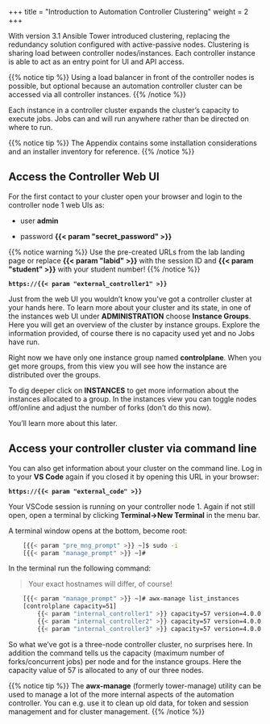 +++
title = "Introduction to Automation Controller Clustering"
weight = 2
+++

With version 3.1 Ansible Tower introduced clustering, replacing the
redundancy solution configured with active-passive nodes.
Clustering is sharing load between controller nodes/instances.
Each controller instance is able to act as an entry point for UI and API access.

{{% notice tip %}}
Using a load balancer in front of the controller nodes is possible, but optional because an automation controller cluster can be accessed via all controller instances.
{{% /notice %}}

Each instance in a controller cluster expands the cluster’s capacity to
execute jobs. Jobs can and will run anywhere rather than be directed on
where to run.

{{% notice tip %}}
The Appendix contains some installation considerations and an installer inventory for reference.
{{% /notice %}}

## Access the Controller Web UI

For the first contact to your cluster open your browser and login to the
controller node 1 web UIs as:

- user **admin**

- password **{{< param "secret_password" >}}**

{{% notice warning %}}
Use the pre-created URLs from the lab landing page or replace **{{< param "labid" >}}** with the session ID and **{{< param "student" >}}** with your student number!
{{% /notice %}}

**`https://{{< param "external_controller1" >}}`**

Just from the web UI you wouldn’t know you’ve got a controller cluster at your hands here. To learn more about your cluster and its state, in one of the instances web UI under **ADMINISTRATION** choose **Instance Groups**. Here you will get an overview of the cluster by instance groups. Explore the information provided, of course there is no capacity used yet and no Jobs have run.

Right now we have only one instance group named **controlplane**. When you get more groups, from this view you will see how the instance are distributed over the groups.

To dig deeper click on **INSTANCES** to get more information about the instances allocated to a group. In the instances view you can toggle nodes off/online and adjust the number of forks (don't do this now).

You’ll learn more about this later.

## Access your controller cluster via command line

You can also get information about your cluster on the command line. Log in to your **VS Code** again if you closed it by opening this URL in your browser:

**`https://{{< param "external_code" >}}`**

Your VSCode session is running on your controller node 1. Again if not still open, open a terminal by clicking **Terminal->New Terminal** in the menu bar.

A terminal window opens at the bottom, become root:

```bash
    [{{< param "pre_mng_prompt" >}} ~]$ sudo -i
    [{{< param "manage_prompt" >}} ~]#
```

In the terminal run the following command:

> Your exact hostnames will differ, of course!

```bash
    [{{< param "manage_prompt" >}} ~]# awx-manage list_instances
    [controlplane capacity=51]
        {{< param "internal_controller1" >}} capacity=57 version=4.0.0 heartbeat="2020-08-27 09:06:21"
        {{< param "internal_controller2" >}} capacity=57 version=4.0.0 heartbeat="2020-08-27 09:05:58"
        {{< param "internal_controller3" >}} capacity=57 version=4.0.0 heartbeat="2020-08-27 09:06:00"
```

So what we’ve got is a three-node controller cluster, no surprises here. In addition the command tells us the capacity (maximum number of forks/concurrent jobs) per node and for the instance groups. Here the capacity value of 57 is allocated to any of our three nodes.

{{% notice tip %}}
The **awx-manage** (formerly tower-manage) utility can be used to manage a lot of the more internal aspects of the automation controller.
You can e.g. use it to clean up old data, for token and session management and for cluster management.
{{% /notice %}}
